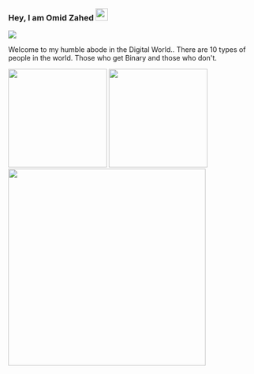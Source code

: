 ### Hey, I am Omid Zahed <img src="https://media.giphy.com/media/hvRJCLFzcasrR4ia7z/giphy.gif" width="25px">
<img src ="https://komarev.com/ghpvc/?username=Omid-Zahed"/>
<p>Welcome to my humble abode in the Digital World.. There are 10 types of people in the world. Those who get Binary and those who don't.</p>



<img src="https://github-readme-stats.vercel.app/api?username=Omid-Zahed&hide=contribs"  height="200">
<img src="https://github-readme-stats.vercel.app/api/top-langs/?username=Omid-Zahed&layout=compact"   height="200">
<img src="https://wakatime.com/share/@omid/9bb637bd-4e77-4f1e-adb1-557bf60da0e5.png"  height="400">
